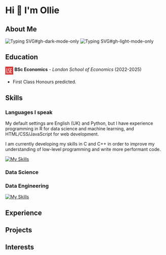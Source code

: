 # Hi 👋 I'm Ollie

## About Me

![Typing SVG](https://readme-typing-svg.herokuapp.com?font=Fira+Code&pause=1000&color=F7F7F7&center=true&width=435&lines=I+am+a+data+scientist.)#gh-dark-mode-only
![Typing SVG](https://readme-typing-svg.herokuapp.com?font=Fira+Code&pause=1000&color=000000&center=true&width=435&lines=I+am+a+data+scientist.)#gh-light-mode-only

## Education

[<img src='./LSE_Logo.png' width=25 align="top">](https://www.lse.ac.uk/study-at-lse/undergraduate/bsc-economics) **BSc Economics** - _London School of Economics_ (2022-2025)

- First Class Honours predicted.

## Skills

### Languages I speak

My default settings are English (UK) and Python, but I have experience programming in R for data science and machine learning, and HTML/CSS/JavaScript for web development.

I am currently developing my skills in C and C++ in order to improve my understanding of low-level programming and write more performant code.

[![My Skills](https://skillicons.dev/icons?i=py,c,r,html,css,js)](https://skillicons.dev)

### Data Science

### Data Engineering

[![My Skills](https://skillicons.dev/icons?i=mongodb,postgres,gcp,firebase)](https://skillicons.dev)

## Experience

## Projects

## Interests